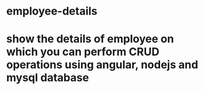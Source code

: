 # employee-details
# show the details of employee on which you can perform CRUD operations using angular, nodejs and mysql database
